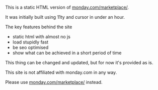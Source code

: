 This is a static HTML version of  [monday.com/marketplace/](https://monday.com/marketplace/).

It was initially built using 11ty and cursor in under an hour.

The  key features behind the site

- static html with almost no js
- load stupidly fast
- be seo optimised
- show what can be achieved in a short period of time

This thing can be changed and updated, but for now it's provided as is.

This site is not affiliated with monday.com in any way. 

Please use [monday.com/marketplace/](https://monday.com/marketplace/) instead.
